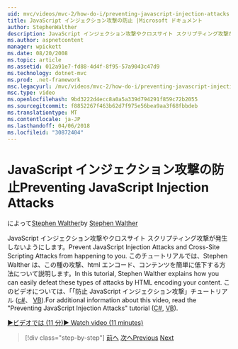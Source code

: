 ```yaml
---
uid: mvc/videos/mvc-2/how-do-i/preventing-javascript-injection-attacks
title: JavaScript インジェクション攻撃の防止 |Microsoft ドキュメント
author: StephenWalther
description: JavaScript インジェクション攻撃やクロスサイト スクリプティング攻撃が発生しないようにします。 このチュートリアルでは、Stephen Walther は、する方法に簡単に de について説明しています.
ms.author: aspnetcontent
manager: wpickett
ms.date: 08/20/2008
ms.topic: article
ms.assetid: 012a91e7-fd88-4d4f-8f95-57a9043c47d9
ms.technology: dotnet-mvc
ms.prod: .net-framework
msc.legacyurl: /mvc/videos/mvc-2/how-do-i/preventing-javascript-injection-attacks
msc.type: video
ms.openlocfilehash: 9bd3222d4ecc8a0a5a339d794291f859c72b2055
ms.sourcegitcommit: f8852267f463b62d7f975e56bea9aa3f68fbbdeb
ms.translationtype: MT
ms.contentlocale: ja-JP
ms.lasthandoff: 04/06/2018
ms.locfileid: "30872404"
---
```

<a name="preventing-javascript-injection-attacks"></a><span data-ttu-id="5f9b7-104">JavaScript インジェクション攻撃の防止</span><span class="sxs-lookup"><span data-stu-id="5f9b7-104">Preventing JavaScript Injection Attacks</span></span>
====================
<span data-ttu-id="5f9b7-105">によって[Stephen Walther](https://github.com/StephenWalther)</span><span class="sxs-lookup"><span data-stu-id="5f9b7-105">by [Stephen Walther](https://github.com/StephenWalther)</span></span>

<span data-ttu-id="5f9b7-106">JavaScript インジェクション攻撃やクロスサイト スクリプティング攻撃が発生しないようにします。</span><span class="sxs-lookup"><span data-stu-id="5f9b7-106">Prevent JavaScript Injection Attacks and Cross-Site Scripting Attacks from happening to you.</span></span> <span data-ttu-id="5f9b7-107">このチュートリアルでは、Stephen Walther は、この種の攻撃、html エンコード、コンテンツを簡単に低下する方法について説明します。</span><span class="sxs-lookup"><span data-stu-id="5f9b7-107">In this tutorial, Stephen Walther explains how you can easily defeat these types of attacks by HTML encoding your content.</span></span> <span data-ttu-id="5f9b7-108">このビデオについては、「「防止 JavaScript インジェクション攻撃」チュートリアル ([c#](../../../overview/older-versions-1/security/preventing-javascript-injection-attacks-cs.md)、 [VB](../../../overview/older-versions-1/security/preventing-javascript-injection-attacks-vb.md)).</span><span class="sxs-lookup"><span data-stu-id="5f9b7-108">For additional information about this video, read the "Preventing JavaScript Injection Attacks" tutorial ([C#](../../../overview/older-versions-1/security/preventing-javascript-injection-attacks-cs.md), [VB](../../../overview/older-versions-1/security/preventing-javascript-injection-attacks-vb.md)).</span></span>

[<span data-ttu-id="5f9b7-109">&#9654;ビデオでは (11 分)</span><span class="sxs-lookup"><span data-stu-id="5f9b7-109">&#9654; Watch video (11 minutes)</span></span>](https://channel9.msdn.com/Blogs/ASP-NET-Site-Videos/preventing-javascript-injection-attacks)

> [!div class="step-by-step"]
> <span data-ttu-id="5f9b7-110">[前へ](an-introduction-to-url-routing.md)
> [次へ](creating-unit-tests-for-aspnet-mvc-applications.md)</span><span class="sxs-lookup"><span data-stu-id="5f9b7-110">[Previous](an-introduction-to-url-routing.md)
[Next](creating-unit-tests-for-aspnet-mvc-applications.md)</span></span>
